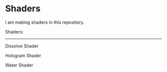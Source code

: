 # Shaders
I am making shaders in this repository.


Shaders:

---


Dissolve Shader 

Hologram Shader

Water Shader
